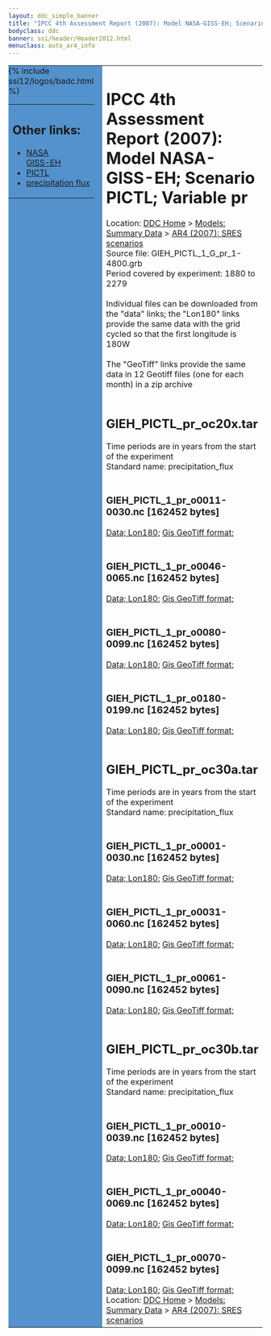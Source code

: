 ```yaml
---
layout: ddc_simple_banner
title: "IPCC 4th Assessment Report (2007): Model NASA-GISS-EH; Scenario PICTL; Variable pr"
bodyclass: ddc
banner: ssi/header/Header2012.html
menuclass: auto_ar4_info
---
```



<table width="100%" border="0" cellspacing="0" cellpadding="0" style="border-collapse: collapse;">
<tr style="margin:0;padding:0;border:0;">
<td style="margin:0;padding:0;border:0;height:1pt;width:150pt;background:#5492CD;" valign="top" >

<div id="lh-col2" class="auto_ar4_info">
<table class="menumain" bgcolor="#5492CD" cellspacing="0" width="100%" border="0">
<tr><td>
<h2> Other links:</h2>
<ul>
<li><a href="/auto/ar4/model-NASA-GISS-EH.html">NASA<br/>GISS-EH</a></li>
<li><a href="/auto/ar4/scenario-PICTL.html">PICTL</a></li>
<li><a href="/auto/ar4/var-precipitation_flux.html">precipitation flux</a></li>
</ul>
</td></tr>
{% include ssi12/logos/badc.html %}
</table>
</div>
</td>
<td><h1>IPCC 4th Assessment Report (2007): Model NASA-GISS-EH; Scenario PICTL; Variable pr</h1>

<!-- Breadcrumb1 -->
<div id="breadcrumb1" align="left">
Location: <a href="/index.html">DDC Home</a> > <a href="/sim/gcm_clim/">Models: Summary Data</a>
> <a href="/sim/gcm_clim/SRES_AR4/index.html">AR4 (2007): SRES scenarios</a>
</div>
<!-- End of Breadcrumb1 -->Source file: GIEH_PICTL_1_G_pr_1-4800.grb
<br/>
Period covered by experiment: 1880 to 2279<br/>
<br/>Individual files can be downloaded from the "data" links; the "Lon180" links provide the same data
         with the grid cycled so that the first longitude is 180W<br/>
<br/>The "GeoTiff" links provide the same data in 12 Geotiff files (one for each month)
          in a zip archive<br/>
<br/><h2>GIEH_PICTL_pr_oc20x.tar</h2>
Time periods are in years from the start of the experiment<br/>
Standard name: precipitation_flux<br>
<br/><h3>GIEH_PICTL_1_pr_o0011-0030.nc [162452 bytes]</h3>
<a href="/cgi-bin/downl/ar4_nc/pr/GIEH_PICTL_1_pr_o0011-0030.nc">Data; </a><a href="/cgi-bin/downl/ar4_nc/pr/GIEH_PICTL_1_pr_o0011-0030.cyto180.nc"> Lon180</a>; <a href="/cgi-bin/downl/ar4_tif/pr/GIEH_PICTL_1_pr_o0011-0030.zip">Gis GeoTiff format; </a><br/>
<br/><h3>GIEH_PICTL_1_pr_o0046-0065.nc [162452 bytes]</h3>
<a href="/cgi-bin/downl/ar4_nc/pr/GIEH_PICTL_1_pr_o0046-0065.nc">Data; </a><a href="/cgi-bin/downl/ar4_nc/pr/GIEH_PICTL_1_pr_o0046-0065.cyto180.nc"> Lon180</a>; <a href="/cgi-bin/downl/ar4_tif/pr/GIEH_PICTL_1_pr_o0046-0065.zip">Gis GeoTiff format; </a><br/>
<br/><h3>GIEH_PICTL_1_pr_o0080-0099.nc [162452 bytes]</h3>
<a href="/cgi-bin/downl/ar4_nc/pr/GIEH_PICTL_1_pr_o0080-0099.nc">Data; </a><a href="/cgi-bin/downl/ar4_nc/pr/GIEH_PICTL_1_pr_o0080-0099.cyto180.nc"> Lon180</a>; <a href="/cgi-bin/downl/ar4_tif/pr/GIEH_PICTL_1_pr_o0080-0099.zip">Gis GeoTiff format; </a><br/>
<br/><h3>GIEH_PICTL_1_pr_o0180-0199.nc [162452 bytes]</h3>
<a href="/cgi-bin/downl/ar4_nc/pr/GIEH_PICTL_1_pr_o0180-0199.nc">Data; </a><a href="/cgi-bin/downl/ar4_nc/pr/GIEH_PICTL_1_pr_o0180-0199.cyto180.nc"> Lon180</a>; <a href="/cgi-bin/downl/ar4_tif/pr/GIEH_PICTL_1_pr_o0180-0199.zip">Gis GeoTiff format; </a><br/>
<br/><h2>GIEH_PICTL_pr_oc30a.tar</h2>
Time periods are in years from the start of the experiment<br/>
Standard name: precipitation_flux<br>
<br/><h3>GIEH_PICTL_1_pr_o0001-0030.nc [162452 bytes]</h3>
<a href="/cgi-bin/downl/ar4_nc/pr/GIEH_PICTL_1_pr_o0001-0030.nc">Data; </a><a href="/cgi-bin/downl/ar4_nc/pr/GIEH_PICTL_1_pr_o0001-0030.cyto180.nc"> Lon180</a>; <a href="/cgi-bin/downl/ar4_tif/pr/GIEH_PICTL_1_pr_o0001-0030.zip">Gis GeoTiff format; </a><br/>
<br/><h3>GIEH_PICTL_1_pr_o0031-0060.nc [162452 bytes]</h3>
<a href="/cgi-bin/downl/ar4_nc/pr/GIEH_PICTL_1_pr_o0031-0060.nc">Data; </a><a href="/cgi-bin/downl/ar4_nc/pr/GIEH_PICTL_1_pr_o0031-0060.cyto180.nc"> Lon180</a>; <a href="/cgi-bin/downl/ar4_tif/pr/GIEH_PICTL_1_pr_o0031-0060.zip">Gis GeoTiff format; </a><br/>
<br/><h3>GIEH_PICTL_1_pr_o0061-0090.nc [162452 bytes]</h3>
<a href="/cgi-bin/downl/ar4_nc/pr/GIEH_PICTL_1_pr_o0061-0090.nc">Data; </a><a href="/cgi-bin/downl/ar4_nc/pr/GIEH_PICTL_1_pr_o0061-0090.cyto180.nc"> Lon180</a>; <a href="/cgi-bin/downl/ar4_tif/pr/GIEH_PICTL_1_pr_o0061-0090.zip">Gis GeoTiff format; </a><br/>
<br/><h2>GIEH_PICTL_pr_oc30b.tar</h2>
Time periods are in years from the start of the experiment<br/>
Standard name: precipitation_flux<br>
<br/><h3>GIEH_PICTL_1_pr_o0010-0039.nc [162452 bytes]</h3>
<a href="/cgi-bin/downl/ar4_nc/pr/GIEH_PICTL_1_pr_o0010-0039.nc">Data; </a><a href="/cgi-bin/downl/ar4_nc/pr/GIEH_PICTL_1_pr_o0010-0039.cyto180.nc"> Lon180</a>; <a href="/cgi-bin/downl/ar4_tif/pr/GIEH_PICTL_1_pr_o0010-0039.zip">Gis GeoTiff format; </a><br/>
<br/><h3>GIEH_PICTL_1_pr_o0040-0069.nc [162452 bytes]</h3>
<a href="/cgi-bin/downl/ar4_nc/pr/GIEH_PICTL_1_pr_o0040-0069.nc">Data; </a><a href="/cgi-bin/downl/ar4_nc/pr/GIEH_PICTL_1_pr_o0040-0069.cyto180.nc"> Lon180</a>; <a href="/cgi-bin/downl/ar4_tif/pr/GIEH_PICTL_1_pr_o0040-0069.zip">Gis GeoTiff format; </a><br/>
<br/><h3>GIEH_PICTL_1_pr_o0070-0099.nc [162452 bytes]</h3>
<a href="/cgi-bin/downl/ar4_nc/pr/GIEH_PICTL_1_pr_o0070-0099.nc">Data; </a><a href="/cgi-bin/downl/ar4_nc/pr/GIEH_PICTL_1_pr_o0070-0099.cyto180.nc"> Lon180</a>; <a href="/cgi-bin/downl/ar4_tif/pr/GIEH_PICTL_1_pr_o0070-0099.zip">Gis GeoTiff format; </a><br/>
<!-- Breadcrumb2 -->
<div id="breadcrumb2" align="left">
Location: <a href="/index.html">DDC Home</a> > <a href="/sim/gcm_clim/">Models: Summary Data</a>
> <a href="/sim/gcm_clim/SRES_AR4/index.html">AR4 (2007): SRES scenarios</a>
</div>
<!-- End of Breadcrumb2 --></td></tr></table>
